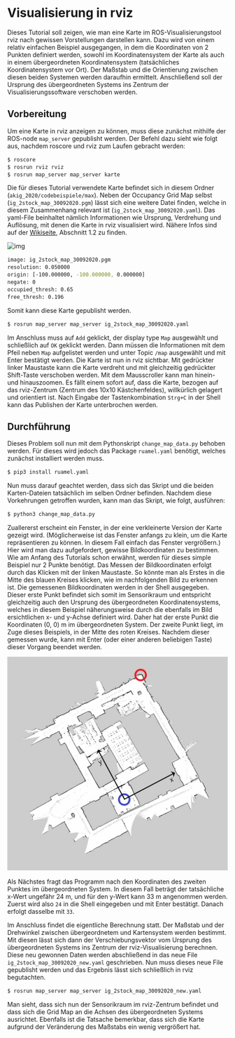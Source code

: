# Visualisierung in rviz

Dieses Tutorial soll zeigen, wie man eine Karte im ROS-Visualisierungstool rviz nach gewissen Vorstellungen darstellen kann. Dazu wird von einem relativ einfachen Beispiel ausgegangen, in dem die Koordinaten von 2 Punkten definiert werden, sowohl im Koordinatensystem der Karte als auch in einem übergeordneten Koordinatensystem (tatsächliches Koordinatensystem vor Ort). Der Maßstab und die Orientierung zwischen diesen beiden Systemen werden daraufhin ermittelt. Anschließend soll der Ursprung des übergeordneten Systems ins Zentrum der Visualisierungssoftware verschoben werden.

## Vorbereitung

Um eine Karte in rviz anzeigen zu können, muss diese zunächst mithilfe der ROS-node `map_server` gepublisht werden. Der Befehl dazu sieht wie folgt aus, nachdem roscore und rviz zum Laufen gebracht werden:
```bash
$ roscore
$ rosrun rviz rviz
$ rosrun map_server map_server karte
```

Die für dieses Tutorial verwendete Karte befindet sich in diesem Ordner (`akig_2020/codebeispiele/max`). Neben der Occupancy Grid Map selbst (`ig_2stock_map_30092020.pgm`) lässt sich eine weitere Datei finden, welche in diesem Zusammenhang relevant ist (`ig_2stock_map_30092020.yaml`). Das yaml-File beinhaltet nämlich Informationen wie Ursprung, Verdrehung und Auflösung, mit denen die Karte in rviz visualisiert wird. Nähere Infos sind auf der [Wikiseite](http://wiki.ros.org/map_server), Abschnitt 1.2 zu finden.

![img](ig_2stock_map_30092020.pgm)
```bash
image: ig_2stock_map_30092020.pgm
resolution: 0.050000
origin: [-100.000000, -100.000000, 0.000000]
negate: 0
occupied_thresh: 0.65
free_thresh: 0.196
```

Somit kann diese Karte gepublisht werden.
```bash
$ rosrun map_server map_server ig_2stock_map_30092020.yaml
```

Im Anschluss muss auf `Add` geklickt, der display type `Map` ausgewählt und schließlich auf `OK` geklickt werden. Dann müssen die Informationen mit dem Pfeil neben `Map` aufgelistet werden und unter Topic `/map` ausgewählt und mit Enter bestätigt werden. Die Karte ist nun in rviz sichtbar. Mit gedrückter linker Maustaste kann die Karte verdreht und mit gleichzeitig gedrückter Shift-Taste verschoben werden. Mit dem Mausscroller kann man hinein- und hinauszoomen. Es fällt einem sofort auf, dass die Karte, bezogen auf das rviz-Zentrum (Zentrum des 10x10 Kästchenfeldes), willkürlich gelagert und orientiert ist. Nach Eingabe der Tastenkombination `Strg+C` in der Shell kann das Publishen der Karte unterbrochen werden.

## Durchführung

Dieses Problem soll nun mit dem Pythonskript `change_map_data.py` behoben werden. Für dieses wird jedoch das Package `ruamel.yaml` benötigt, welches zunächst installiert werden muss.
```bash
$ pip3 install ruamel.yaml
```

Nun muss darauf geachtet werden, dass sich das Skript und die beiden Karten-Dateien tatsächlich im selben Ordner befinden. Nachdem diese Vorkehrungen getroffen wurden, kann man das Skript, wie folgt, ausführen:
```bash
$ python3 change_map_data.py
```

Zuallererst erscheint ein Fenster, in der eine verkleinerte Version der Karte gezeigt wird. (Möglicherweise ist das Fenster anfangs zu klein, um die Karte repräsentieren zu können. In diesem Fall einfach das Fenster vergrößern.) Hier wird man dazu aufgefordert, gewisse Bildkoordinaten zu bestimmen. Wie am Anfang des Tutorials schon erwähnt, werden für dieses simple Beispiel nur 2 Punkte benötigt. Das Messen der Bildkoordinaten erfolgt durch das Klicken mit der linken Maustaste. So könnte man als Erstes in die Mitte des blauen Kreises klicken, wie im nachfolgenden Bild zu erkennen ist. Die gemessenen Bildkoordinaten werden in der Shell ausgegeben. Dieser erste Punkt befindet sich somit im Sensorikraum und entspricht gleichzeitig auch den Ursprung des übergeordneten Koordinatensystems, welches in diesem Beispiel näherungsweise durch die ebenfalls im Bild ersichtlichen x- und y-Achse definiert wird. Daher hat der erste Punkt die Koordinaten (0, 0) m im übergeordneten System. Der zweite Punkt liegt, im Zuge dieses Beispiels, in der Mitte des roten Kreises. Nachdem dieser gemessen wurde, kann mit Enter (oder einer anderen beliebigen Taste) dieser Vorgang beendet werden.

![img](map_edit.jpg)

Als Nächstes fragt das Programm nach den Koordinaten des zweiten Punktes im übergeordneten System. In diesem Fall beträgt der tatsächliche x-Wert ungefähr 24 m, und für den y-Wert kann 33 m angenommen werden. Zuerst wird also `24` in die Shell eingegeben und mit Enter bestätigt. Danach erfolgt dasselbe mit `33`.

Im Anschluss findet die eigentliche Berechnung statt. Der Maßstab und der Drehwinkel zwischen übergeordnetem und Kartensystem werden bestimmt. Mit diesen lässt sich dann der Verschiebungsvektor vom Ursprung des übergeordneten Systems ins Zentrum der rviz-Visualisierung berechnen. Diese neu gewonnen Daten werden abschließend in das neue File `ig_2stock_map_30092020_new.yaml` geschrieben. Nun muss dieses neue File gepublisht werden und das Ergebnis lässt sich schließlich in rviz begutachten.
```bash
$ rosrun map_server map_server ig_2stock_map_30092020_new.yaml
```

Man sieht, dass sich nun der Sensorikraum im rviz-Zentrum befindet und dass sich die Grid Map an die Achsen des übergeordneten Systems ausrichtet. Ebenfalls ist die Tatsache bemerkbar, dass sich die Karte aufgrund der Veränderung des Maßstabs ein wenig vergrößert hat.


